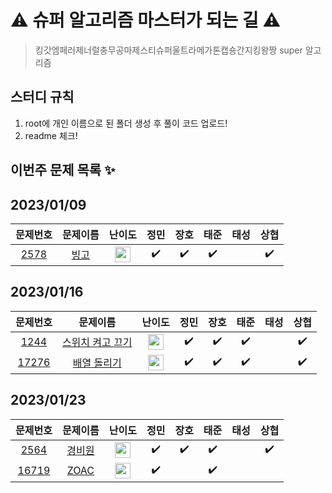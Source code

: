 # ⚠️ 슈퍼 알고리즘 마스터가 되는 길 ⚠️

> 킹갓엠페러제너럴충무공마제스티슈퍼울트라메가톤캡숑간지킹왕짱 super 알고리즘

## 스터디 규칙

1. root에 개인 이름으로 된 폴더 생성 후 풀이 코드 업로드!
2. readme 체크!

## 이번주 문제 목록 ✨

## 2023/01/09

|                        문제번호                         |                                문제이름                                 |                                      난이도                                       |        정민        |        장호        |        태준        | 태성 |        상협        |
| :-----------------------------------------------------: | :---------------------------------------------------------------------: | :-------------------------------------------------------------------------------: | :----------------: | :----------------: | :----------------: | :--: | :----------------: |
| <a href="https://www.acmicpc.net/problem/2578">2578</a> | <a href="https://www.acmicpc.net/problem/1089" target="_blank">빙고</a> | <img height="25px" width="25px" src="https://static.solved.ac/tier_small/7.svg"/> | :heavy_check_mark: | :heavy_check_mark: | :heavy_check_mark: |      | :heavy_check_mark: |

## 2023/01/16

|                         문제번호                          |                                      문제이름                                       |                                      난이도                                       |        정민        |        장호        |        태준        | 태성 |        상협        |
| :-------------------------------------------------------: | :---------------------------------------------------------------------------------: | :-------------------------------------------------------------------------------: | :----------------: | :----------------: | :----------------: | :--: | :----------------: |
|  <a href="https://www.acmicpc.net/problem/1244">1244</a>  | <a href="https://www.acmicpc.net/problem/1244" target="_blank">스위치 켜고 끄기</a> | <img height="25px" width="25px" src="https://static.solved.ac/tier_small/7.svg"/> | :heavy_check_mark: | :heavy_check_mark: | :heavy_check_mark: |      | :heavy_check_mark: |
| <a href="https://www.acmicpc.net/problem/17276">17276</a> |   <a href="https://www.acmicpc.net/problem/17276" target="_blank">배열 돌리기</a>   | <img height="25px" width="25px" src="https://static.solved.ac/tier_small/9.svg"/> | :heavy_check_mark: | :heavy_check_mark: | :heavy_check_mark: |      | :heavy_check_mark: |

## 2023/01/23

|                         문제번호                          |                                 문제이름                                  |                                       난이도                                       |        정민        | 장호 |        태준        | 태성 | 상협 |
| :-------------------------------------------------------: | :-----------------------------------------------------------------------: | :--------------------------------------------------------------------------------: | :----------------: | :--: | :----------------: | :--: | :--: |
|  <a href="https://www.acmicpc.net/problem/2564">2564</a>  | <a href="https://www.acmicpc.net/problem/2564" target="_blank">경비원</a> | <img height="25px" width="25px" src="https://static.solved.ac/tier_small/10.svg"/> | :heavy_check_mark: | :heavy_check_mark: | :heavy_check_mark: |      | :heavy_check_mark: |
| <a href="https://www.acmicpc.net/problem/16719">16719</a> | <a href="https://www.acmicpc.net/problem/16719" target="_blank">ZOAC</a>  | <img height="25px" width="25px" src="https://static.solved.ac/tier_small/11.svg"/> | :heavy_check_mark: |      | :heavy_check_mark: |      |      |
